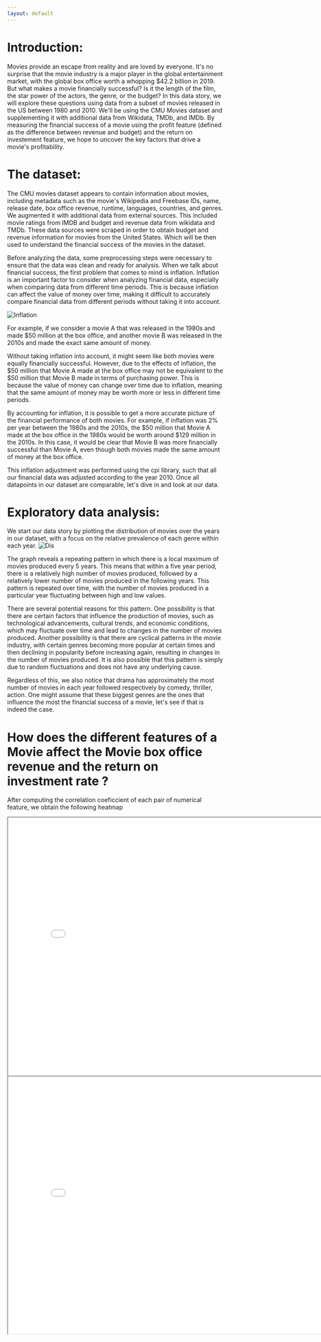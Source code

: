 ```yaml
---
layout: default
---
```


# Introduction:

Movies provide an escape from reality and are loved by everyone. It's no surprise that the movie industry is a major player in the global entertainment market, with the global box office worth a whopping $42.2 billion in 2019. But what makes a movie financially successful? Is it the length of the film, the star power of the actors, the genre, or the budget? In this data story, we will explore these questions using data from a subset of movies released in the US between 1980 and 2010. We'll be using the CMU Movies dataset and supplementing it with additional data from Wikidata, TMDb, and IMDb. By measuring the financial success of a movie using the profit feature (defined as the difference between revenue and budget) and the return on investement feature, we hope to uncover the key factors that drive a movie's profitability.


# The dataset:

The CMU movies dataset appears to contain information about movies, including metadata such as the movie's Wikipedia and Freebase IDs, name, release date, box office revenue, runtime, languages, countries, and genres. We augmented it with additional data from external sources. This included movie ratings from IMDB and budget and revenue data from wikidata and TMDb. These data sources were scraped in order to obtain budget and revenue information for movies from the United States. Which will be then used to understand the financial success of the movies in the dataset.

Before analyzing the data, some preprocessing steps were necessary to ensure that the data was clean and ready for analysis. When we talk about financial success, the first problem that comes to mind is inflation. Inflation is an important factor to consider when analyzing financial data, especially when comparing data from different time periods. This is because inflation can affect the value of money over time, making it difficult to accurately compare financial data from different periods without taking it into account.

![Inflation](inflation_hausse.jpg) 

For example, if we consider a movie A that was released in the 1980s and made $50 million at the box office, and another movie B was released in the 2010s and made the exact same amount of money.

Without taking inflation into account, it might seem like both movies were equally financially successful. However, due to the effects of inflation, the $50 million that Movie A made at the box office may not be equivalent to the $50 million that Movie B made in terms of purchasing power. This is because the value of money can change over time due to inflation, meaning that the same amount of money may be worth more or less in different time periods.

By accounting for inflation, it is possible to get a more accurate picture of the financial performance of both movies. For example, if inflation was 2% per year between the 1980s and the 2010s, the $50 million that Movie A made at the box office in the 1980s would be worth around $129 million in the 2010s. In this case, it would be clear that Movie B was more financially successful than Movie A, even though both movies made the same amount of money at the box office.

This inflation adjustment was performed using the cpi library, such that all our financial data was adjusted according to the year 2010. Once all datapoints in our dataset are comparable, let's dive in and look at our data.

# Exploratory data analysis:

We start our data story by plotting the distribution of movies over the years in our dataset, with a focus on the relative prevalence of each genre within each year.
![Dis](genre_years.png)


The graph reveals a repeating pattern in which there is a local maximum of movies produced every 5 years. This means that within a five year period, there is a relatively high number of movies produced, followed by a relatively lower number of movies produced in the following years. This pattern is repeated over time, with the number of movies produced in a particular year fluctuating between high and low values.

There are several potential reasons for this pattern. One possibility is that there are certain factors that influence the production of movies, such as technological advancements, cultural trends, and economic conditions, which may fluctuate over time and lead to changes in the number of movies produced. Another possibility is that there are cyclical patterns in the movie industry, with certain genres becoming more popular at certain times and then declining in popularity before increasing again, resulting in changes in the number of movies produced. It is also possible that this pattern is simply due to random fluctuations and does not have any underlying cause.

Regardless of this, we also notice that drama has approximately the most number of movies in each year followed respectively by comedy, thriller, action. One might assume that these biggest genres are the ones that influence the most the financial success of a movie, let's see if that is indeed the case. 

# How does the different features of a Movie affect the Movie box office revenue and the return on investment rate ?

After computing the correlation coeficcient of each pair of numerical feature, we obtain the following heatmap 
<iframe src="heatmap.html" width="800" height="600"></iframe>


<iframe src="network-flow-graph.html" width="800" height="600"></iframe>

